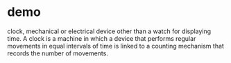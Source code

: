 # demo
clock, mechanical or electrical device other than a watch for displaying time. A clock is a machine in which a device that performs regular movements in equal intervals of time is linked to a counting mechanism that records the number of movements.

